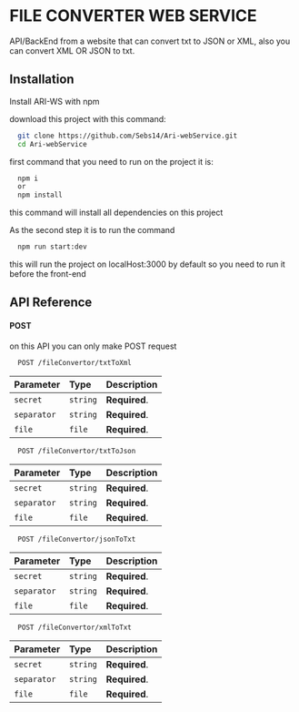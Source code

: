 
# FILE CONVERTER WEB SERVICE

API/BackEnd from a website that can convert txt to JSON or XML, also you can convert XML OR JSON to txt.


## Installation

Install ARI-WS with npm

download this project with this command:
```bash
  git clone https://github.com/Sebs14/Ari-webService.git
  cd Ari-webService
```

first command that you need to run on the project it is:
```bash
  npm i 
  or
  npm install
```
this command will install all dependencies on this project

As the second step it is to run the command
```bash
  npm run start:dev
```

this will run the project on localHost:3000 by default so you need to run it before the front-end

## API Reference

#### POST

on this API you can only make POST request

```http
  POST /fileConvertor/txtToXml
```

| Parameter | Type     | Description                |
| :-------- | :------- | :------------------------- |
| `secret` | `string` | **Required**. |
| `separator` | `string` | **Required**. |
| `file` | `file` | **Required**. |

```http
  POST /fileConvertor/txtToJson
```

| Parameter | Type     | Description                |
| :-------- | :------- | :------------------------- |
| `secret` | `string` | **Required**. |
| `separator` | `string` | **Required**. |
| `file` | `file` | **Required**. |

```http
  POST /fileConvertor/jsonToTxt
```

| Parameter | Type     | Description                |
| :-------- | :------- | :------------------------- |
| `secret` | `string` | **Required**. |
| `separator` | `string` | **Required**. |
| `file` | `file` | **Required**. |

```http
  POST /fileConvertor/xmlToTxt
```

| Parameter | Type     | Description                |
| :-------- | :------- | :------------------------- |
| `secret` | `string` | **Required**. |
| `separator` | `string` | **Required**. |
| `file` | `file` | **Required**. |


 
